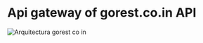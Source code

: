 # Api gateway of gorest.co.in API



![Arquitectura gorest co in](https://user-images.githubusercontent.com/20981632/172726089-265a14fb-f364-403b-9c1d-70529b64a5b8.PNG)
